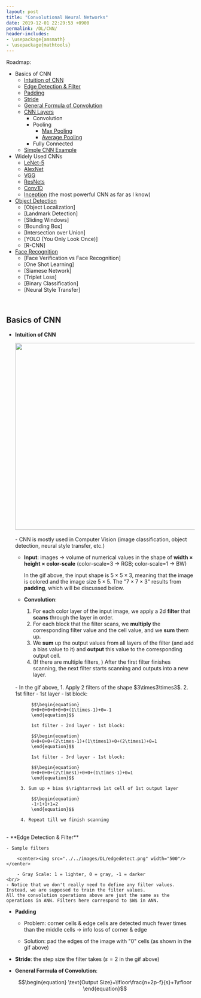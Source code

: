 ```yaml
---
layout: post
title: "Convolutional Neural Networks"
date: 2019-12-01 22:29:53 +0900
permalink: /DL/CNN/
header-includes:
- \usepackage{amsmath}
- \usepackage{mathtools}
---
```


Roadmap:
- Basics of CNN
    - [Intuition of CNN](#cnn)
    - [Edge Detection & Filter](#f)
    - [Padding](#p)
    - [Stride](#s)
    - [General Formula of Convolution](#formula)
    - [CNN Layers](#layers)
        - Convolution
        - Pooling
            - [Max Pooling](#max)
            - [Average Pooling](#avg)
        - Fully Connected
    - [Simple CNN Example](#exp)
- Widely Used CNNs
    - [LeNet-5](#lenet)
    - [AlexNet](#alexnet)
    - [VGG](#vgg)
    - [ResNets](#res)
    - [Conv1D](#conv1d)
    - [Inception](#inception) (the most powerful CNN as far as I know)
- [Object Detection](#od)
    - [Object Localization]
    - [Landmark Detection]
    - [Sliding Windows]
    - [Bounding Box]
    - [Intersection over Union]
    - [YOLO (You Only Look Once)]
    - [R-CNN]
- [Face Recognition](#fr)
    - [Face Verification vs Face Recognition]
    - [One Shot Learning]
    - [Siamese Network]
    - [Triplet Loss]
    - [Binary Classification]
    - [Neural Style Transfer]

&emsp;
## Basics of CNN

- <a name="cnn"></a>**Intuition of CNN**
    
    <center><img src="../../images/DL/cnn.gif" width="500"/></center>
    <br/>
    - CNN is mostly used in Computer Vision (image classification, object detection, neural style transfer, etc.)  
    
    - **Input**: images $\rightarrow$ volume of numerical values in the shape of **width $\times$ height $\times$ color-scale** (color-scale=3 $\rightarrow$ RGB; color-scale=1 $\rightarrow$ BW)  
    
        In the gif above, the input shape is $5\times5\times3$, meaning that the image is colored and the image size $5\times5$. The "$7\times7\times3$" results from **padding**, which will be discussed below.
    
    - **Convolution**: 
        1. For each color layer of the input image, we apply a 2d **filter** that **scans** through the layer in order.
        2. For each block that the filter scans, we **multiply** the corresponding filter value and the cell value, and we **sum** them up.
        3. We **sum** up the output values from all layers of the filter (and add a bias value to it) and **output** this value to the corresponding output cell. 
        4. (If there are multiple filters, ) After the first filter finishes scanning, the next filter starts scanning and outputs into a new layer.  
    <br/>
    - In the gif above, 
        1. Apply 2 filters of the shape $3\times3\times3$.
        2. 1st filter - 1st layer - lst block: 
        
            $$\begin{equation}
            0+0+0+0+0+0+0+(1\times-1)+0=-1
            \end{equation}$$
            
            1st filter - 2nd layer - 1st block:
            
            $$\begin{equation}
            0+0+0+0+(2\times-1)+(1\times1)+0+(2\times1)+0=1
            \end{equation}$$
            
            1st filter - 3rd layer - 1st block:
            
            $$\begin{equation}
            0+0+0+0+(2\times1)+0+0+(1\times-1)+0=1
            \end{equation}$$
            
        3. Sum up + bias $\rightarrow$ 1st cell of 1st output layer
            
            $$\begin{equation}
            -1+1+1+1=2
            \end{equation}$$
    
        4. Repeat till we finish scanning  
<br/>
- <a name="f"></a>**Edge Detection & Filter**

    - Sample filters
    
        <center><img src="../../images/DL/edgedetect.png" width="500"/></center>
        
        - Gray Scale: 1 = lighter, 0 = gray, -1 = darker  
    <br/>
    - Notice that we don't really need to define any filter values. Instead, we are supposed to train the filter values.  
    All the convolution operations above are just the same as the operations in ANN. Filters here correspond to $W$ in ANN.  
    
- <a name="p"></a>**Padding**

    - Problem: corner cells & edge cells are detected much fewer times than the middle cells $\rightarrow$ info loss of corner & edge
    
    - Solution: pad the edges of the image with "0" cells (as shown in the gif above)
    
- <a name="s"></a>**Stride**: the step size the filter takes ($s=2$ in the gif above)

- <a name="formula"></a>**General Formula of Convolution**: 

    $$\begin{equation}
    \text{Output Size}=\lfloor\frac{n+2p-f}{s}+1\rfloor
    \end{equation}$$